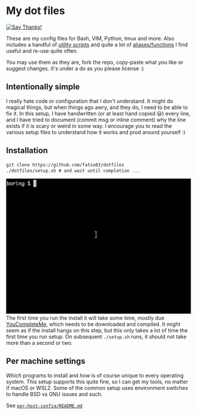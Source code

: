 My dot files
========================
[![Say Thanks!](https://img.shields.io/badge/Say%20Thanks-!-1EAEDB.svg)](https://saythanks.io/to/fatso83)

These are my config files for Bash, VIM, Python, tmux and more. Also includes a handful of [utility scripts](./utils/scripts) 
and quite a lot of [aliases/functions](https://github.com/fatso83/dotfiles/blob/master/common-setup/bash.d/bash_aliases_functions) I find useful and re-use quite often.

You may use them as they are, fork the repo, copy-paste what you like or suggest changes. It's under a do as you please license :)

## Intentionally simple
I really hate code or configuration that I don't understand. It might do magical things, but when things ago awry, and they do, I need to be able to fix it. In this setup, I have handwritten (or at least hand copied :smiley:) every line, and I have tried to document (commit msg or inline comment) why the line exists if it is scary or weird in some way. I encourage you to read the various setup files to understand how it works and prod around yourself :)

## Installation

```
git clone https://github.com/fatso83/dotfiles
./dotfiles/setup.sh # and wait until completion ...
```
![install vid](./dotfiles-install.gif "Install video")
The first time you run the install it will take some time, mostly due [YouCompleteMe](https://github.com/Valloric/YouCompleteMe), which needs to be downloaded and compiled. It might seem as if the install hangs on this step, but this only takes a lot of time the first time you run setup. On subsequent `./setup.sh` runs, it should not take more than a second or two.

## Per machine settings

_Which_ programs to install and _how_ is of course unique to every operating system. This setup supports this quite fine, so I can get my tools, no matter if macOS or WSL2. Some of the common setup uses environment switches to handle BSD vs GNU issues and such.

See [`per-host-config/README.md`](./per-host-config/README.md)
